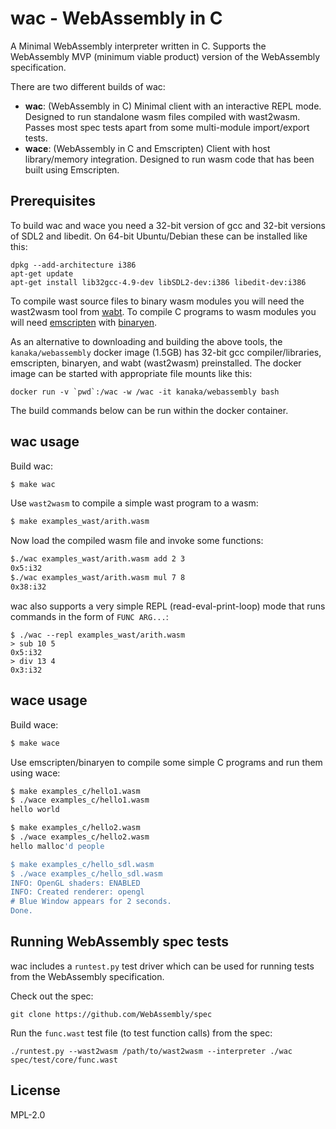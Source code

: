 # wac - WebAssembly in C

A Minimal WebAssembly interpreter written in C. Supports the
WebAssembly MVP (minimum viable product) version of the WebAssembly
specification.

There are two different builds of wac:

* **wac**: (WebAssembly in C) Minimal client with an interactive REPL
  mode. Designed to run standalone wasm files compiled with wast2wasm.
  Passes most spec tests apart from some multi-module import/export
  tests.
* **wace**: (WebAssembly in C and Emscripten) Client with host
  library/memory integration. Designed to run wasm code that has been
  built using Emscripten.

## Prerequisites

To build wac and wace you need a 32-bit version of gcc and 32-bit
versions of SDL2 and libedit. On 64-bit Ubuntu/Debian these can be
installed like this:

```
dpkg --add-architecture i386
apt-get update
apt-get install lib32gcc-4.9-dev libSDL2-dev:i386 libedit-dev:i386
```

To compile wast source files to binary wasm modules you will need the
wast2wasm tool from [wabt](https://github.com/WebAssembly/wabt). To
compile C programs to wasm modules you will need
[emscripten](https://github.com/kripken/emscripten) with
[binaryen](https://github.com/WebAssembly/binaryen).

As an alternative to downloading and building the above tools, the
`kanaka/webassembly` docker image (1.5GB) has 32-bit gcc
compiler/libraries, emscripten, binaryen, and wabt (wast2wasm)
preinstalled. The docker image can be started with appropriate file
mounts like this:

```
docker run -v `pwd`:/wac -w /wac -it kanaka/webassembly bash
```

The build commands below can be run within the docker container.


## wac usage

Build wac:

```bash
$ make wac
```

Use `wast2wasm` to compile a simple wast program to a wasm:

```bash
$ make examples_wast/arith.wasm
```

Now load the compiled wasm file and invoke some functions:

```bash
$./wac examples_wast/arith.wasm add 2 3
0x5:i32
$./wac examples_wast/arith.wasm mul 7 8
0x38:i32
```

wac also supports a very simple REPL (read-eval-print-loop) mode that
runs commands in the form of `FUNC ARG...`:

```
$ ./wac --repl examples_wast/arith.wasm
> sub 10 5
0x5:i32
> div 13 4
0x3:i32
```

## wace usage

Build wace:

```bash
$ make wace
```

Use emscripten/binaryen to compile some simple C programs and run them
using wace:

```bash
$ make examples_c/hello1.wasm
$ ./wace examples_c/hello1.wasm
hello world

$ make examples_c/hello2.wasm
$ ./wace examples_c/hello2.wasm
hello malloc'd people

$ make examples_c/hello_sdl.wasm
$ ./wace examples_c/hello_sdl.wasm
INFO: OpenGL shaders: ENABLED
INFO: Created renderer: opengl
# Blue Window appears for 2 seconds.
Done.
```

## Running WebAssembly spec tests

wac includes a `runtest.py` test driver which can be used for running
tests from the WebAssembly specification.

Check out the spec:

```
git clone https://github.com/WebAssembly/spec
```

Run the `func.wast` test file (to test function calls) from the spec:

```
./runtest.py --wast2wasm /path/to/wast2wasm --interpreter ./wac spec/test/core/func.wast
```


## License

MPL-2.0
